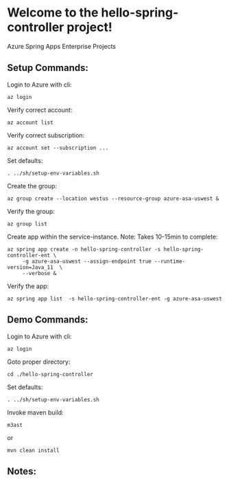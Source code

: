 
# Welcome to the hello-spring-controller project!

Azure Spring Apps Enterprise Projects



## Setup Commands:

Login to Azure with cli:
```
az login
```

Verify correct account:
```
az account list
```

Verify correct subscription:
```
az account set --subscription ...
```

Set defaults:
```
. ../sh/setup-env-variables.sh
```

Create the group:
```
az group create --location westus --resource-group azure-asa-uswest &
```

Verify the group:
```
az group list
```

Create app within the service-instance. Note: Takes 10-15min to complete:
```
az spring app create -n hello-spring-controller -s hello-spring-controller-ent \
	 -g azure-asa-uswest --assign-endpoint true --runtime-version=Java_11  \
	 --verbose &
```

Verify the app:
```
az spring app list  -s hello-spring-controller-ent -g azure-asa-uswest
```







## Demo Commands:

Login to Azure with cli:
```
az login
```

Goto proper directory:
```
cd ./hello-spring-controller
```

Set defaults:
```
. ../sh/setup-env-variables.sh
```

Invoke maven build:
```
m3ast
```
or

```
mvn clean install
```






## Notes:





